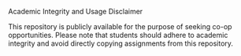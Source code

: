 Academic Integrity and Usage Disclaimer

This repository is publicly available for the purpose of seeking co-op opportunities. Please note that students should adhere to academic integrity and avoid directly copying assignments from this repository. 
